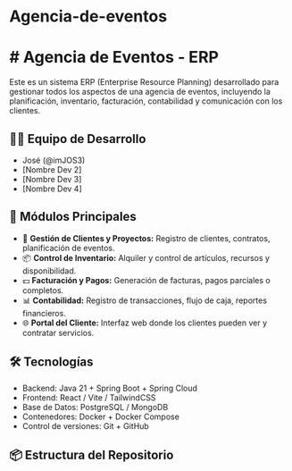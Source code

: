 # Agencia-de-eventos
# # Agencia de Eventos - ERP

Este es un sistema ERP (Enterprise Resource Planning) desarrollado para gestionar todos los aspectos de una agencia de eventos, incluyendo la planificación, inventario, facturación, contabilidad y comunicación con los clientes.

## 🧑‍💻 Equipo de Desarrollo

- José (@imJOS3)
- [Nombre Dev 2]
- [Nombre Dev 3]
- [Nombre Dev 4]

## 🧩 Módulos Principales

- 🎯 **Gestión de Clientes y Proyectos:** Registro de clientes, contratos, planificación de eventos.
- 📦 **Control de Inventario:** Alquiler y control de artículos, recursos y disponibilidad.
- 💵 **Facturación y Pagos:** Generación de facturas, pagos parciales o completos.
- 📊 **Contabilidad:** Registro de transacciones, flujo de caja, reportes financieros.
- 🌐 **Portal del Cliente:** Interfaz web donde los clientes pueden ver y contratar servicios.

## 🛠️ Tecnologías

- Backend: Java 21 + Spring Boot + Spring Cloud
- Frontend: React / Vite / TailwindCSS
- Base de Datos: PostgreSQL / MongoDB
- Contenedores: Docker + Docker Compose
- Control de versiones: Git + GitHub

## 📦 Estructura del Repositorio

